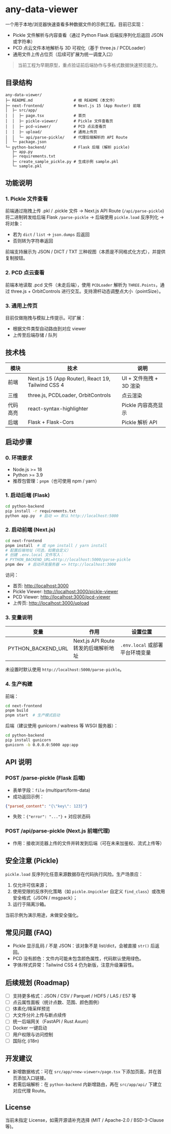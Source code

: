 # any-data-viewer

一个用于本地/浏览器快速查看多种数据文件的示例工程。目前已实现：

- Pickle 文件解析与内容查看（通过 Python Flask 后端反序列化后返回 JSON 或字符串）
- PCD 点云文件本地解析与 3D 可视化（基于 three.js / PCDLoader）
- 通用文件上传占位页（后续可扩展为统一调度入口）

> 当前工程为早期原型，重点验证前后端协作与多格式数据快速预览能力。

## 目录结构

```text
any-data-viewer/
├─ README.md                  # 根 README（本文件）
├─ next-frontend/             # Next.js 15 (App Router) 前端
│  ├─ src/app/
│  │  ├─ page.tsx             # 首页
│  │  ├─ pickle-viewer/       # Pickle 文件查看页
│  │  ├─ pcd-viewer/          # PCD 点云查看页
│  │  ├─ upload/              # 通用上传页
│  │  └─ api/parse-pickle/    # 代理后端解析的 API Route
│  └─ package.json
└─ python-backend/            # Flask 后端 (解析 pickle)
   ├─ app.py
   ├─ requirements.txt
   ├─ create_sample_pickle.py # 生成示例 sample.pkl
   └─ sample.pkl
```

## 功能说明

### 1. Pickle 文件查看

前端通过拖拽上传 .pkl / .pickle 文件 -> Next.js API Route (`/api/parse-pickle`) 将二进制转发给后端 Flask `/parse-pickle` -> 后端使用 `pickle.load` 反序列化 -> 将对象：

- 若为 `dict` / `list` -> `json.dumps` 后返回
- 否则转为字符串返回

前端支持展示为 JSON / DICT / TXT 三种视图（本质是不同格式化方式），并提供复制按钮。

### 2. PCD 点云查看

前端本地读取 .pcd 文件（未走后端），使用 `PCDLoader` 解析为 `THREE.Points`，通过 three.js + OrbitControls 进行交互。支持滑杆动态调整点大小（pointSize）。

### 3. 通用上传页

目前仅做拖拽与模拟上传提示。可扩展：

- 根据文件类型自动路由到对应 viewer
- 上传至后端存储 / 队列

## 技术栈

| 模块 | 技术 | 说明 |
|------|------|------|
| 前端 | Next.js 15 (App Router), React 19, Tailwind CSS 4 | UI + 文件拖拽 + 3D 渲染 |
| 三维 | three.js, PCDLoader, OrbitControls | 点云渲染 |
| 代码高亮 | react-syntax-highlighter | Pickle 内容高亮显示 |
| 后端 | Flask + Flask-Cors | Pickle 解析 API |

## 启动步骤

### 0. 环境要求

- Node.js >= 18
- Python >= 3.9
- 推荐包管理：`pnpm`（也可使用 npm / yarn）

### 1. 启动后端 (Flask)

```bash
cd python-backend
pip install -r requirements.txt
python app.py  # 启动 => 默认 http://localhost:5000
```

### 2. 启动前端 (Next.js)

```bash
cd next-frontend
pnpm install  # 或 npm install / yarn install
# 配置后端地址（可选，如需自定义）
# 创建 .env.local 文件写入：
# PYTHON_BACKEND_URL=http://localhost:5000/parse-pickle
pnpm dev  # 启动开发服务器 => http://localhost:3000
```

访问：

- 首页: <http://localhost:3000>
- Pickle Viewer: <http://localhost:3000/pickle-viewer>
- PCD Viewer: <http://localhost:3000/pcd-viewer>
- 上传页: <http://localhost:3000/upload>

### 3. 变量说明

| 变量 | 作用 | 设置位置 |
|------|------|----------|
| PYTHON_BACKEND_URL | Next.js API Route 转发的后端解析地址 | `.env.local` 或部署平台环境变量 |

未设置时默认使用 `http://localhost:5000/parse-pickle`。

### 4. 生产构建

前端：

```bash
cd next-frontend
pnpm build
pnpm start  # 生产模式启动
```

后端（建议使用 gunicorn / waitress 等 WSGI 服务器）：

```bash
cd python-backend
pip install gunicorn
gunicorn -b 0.0.0.0:5000 app:app
```

## API 说明

### POST /parse-pickle (Flask 后端)

- 表单字段：`file` (multipart/form-data)
- 成功返回示例：

```json
{"parsed_content": "{\"key\": 123}"}
```

- 失败：`{"error": "..."}` + 对应状态码

### POST /api/parse-pickle (Next.js 前端代理)

- 作用：接收浏览器上传的文件并转发到后端（可在未来加鉴权、流式上传等）

## 安全注意 (Pickle)

`pickle.load` 反序列化任意来源数据存在代码执行风险。生产场景应：

1. 仅允许可信来源；
2. 使用受限的反序列化策略（如 `pickle.Unpickler` 自定义 `find_class`）或改用安全格式（JSON / msgpack）；
3. 运行于隔离沙箱。

当前示例为演示用途，未做安全强化。

## 常见问题 (FAQ)

- Pickle 显示乱码 / 不是 JSON：该对象不是 list/dict，会被直接 `str()` 后返回。
- PCD 没有颜色：文件内可能未包含颜色属性，代码默认使用绿色。
- 字体/样式异常：Tailwind CSS 4 仍为新版，注意升级兼容性。

## 后续规划 (Roadmap)

- [ ] 支持更多格式：JSON / CSV / Parquet / HDF5 / LAS / E57 等
- [ ] 点云属性面板（统计点数、范围、颜色图例）
- [ ] 体素化/降采样预览
- [ ] 大文件分片上传与断点续传
- [ ] 统一后端网关（FastAPI / Rust Axum）
- [ ] Docker 一键启动
- [ ] 用户权限与访问控制
- [ ] 国际化 (i18n)

## 开发建议

- 新增数据格式：可在 `src/app/<new-viewer>/page.tsx` 下添加页面，并在首页添加入口链接。
- 若需后端解析：在 `python-backend` 内新增路由，再在 `src/app/api/` 下建立对应代理 Route。

## License

当前未指定 License，如需开源请补充选择 (MIT / Apache-2.0 / BSD-3-Clause 等)。
